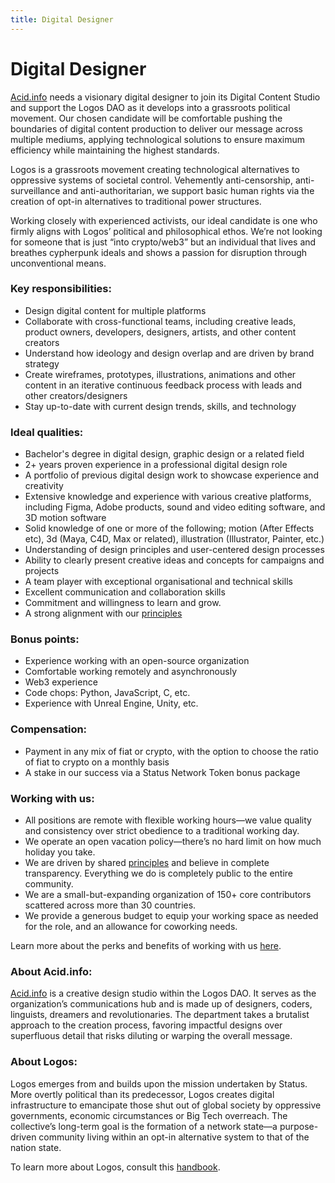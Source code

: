```yaml
---
title: Digital Designer
---
```

# Digital Designer

[Acid.info](http://Acid.info) needs a visionary digital designer to join its Digital Content Studio and support the Logos DAO as it develops into a grassroots political movement. Our chosen candidate will be comfortable pushing the boundaries of digital content production to deliver our message across multiple mediums, applying technological solutions to ensure maximum efficiency while maintaining the highest standards.

Logos is a grassroots movement creating technological alternatives to oppressive systems of societal control. Vehemently anti-censorship, anti-surveillance and anti-authoritarian, we support basic human rights via the creation of opt-in alternatives to traditional power structures.

Working closely with experienced activists, our ideal candidate is one who firmly aligns with Logos’ political and philosophical ethos. We’re not looking for someone that is just “into crypto/web3” but an individual that lives and breathes cypherpunk ideals and shows a passion for disruption through unconventional means.

### Key responsibilities:

- Design digital content for multiple platforms
- Collaborate with cross-functional teams, including creative leads, product owners, developers, designers, artists, and other content creators
- Understand how ideology and design overlap and are driven by brand strategy
- Create wireframes, prototypes, illustrations, animations and other content in an iterative continuous feedback process with leads and other creators/designers
- Stay up-to-date with current design trends, skills, and technology

### Ideal qualities:

- Bachelor's degree in digital design, graphic design or a related field
- 2+ years proven experience in a professional digital design role
- A portfolio of previous digital design work to showcase experience and creativity
- Extensive knowledge and experience with various creative platforms, including Figma, Adobe products, sound and video editing software, and 3D motion software
- Solid knowledge of one or more of the following; motion (After Effects etc), 3d (Maya, C4D, Max or related), illustration (Illustrator, Painter, etc.)
- Understanding of design principles and user-centered design processes
- Ability to clearly present creative ideas and concepts for campaigns and projects
- A team player with exceptional organisational and technical skills
- Excellent communication and collaboration skills
- Commitment and willingness to learn and grow.
- A strong alignment with our [principles](https://status.im/about/#our-principles)

### Bonus points:

- Experience working with an open-source organization
- Comfortable working remotely and asynchronously
- Web3 experience
- Code chops: Python, JavaScript, C, etc.
- Experience with Unreal Engine, Unity, etc.

### Compensation:
- Payment in any mix of fiat or crypto, with the option to choose the ratio of fiat to crypto on a monthly basis
- A stake in our success via a Status Network Token bonus package

### Working with us:

- All positions are remote with flexible working hours—we value quality and consistency over strict obedience to a traditional working day.
- We operate an open vacation policy—there’s no hard limit on how much holiday you take.
- We are driven by shared [principles](https://our.status.im/our-principles/) and believe in complete transparency. Everything we do is completely public to the entire community.
- We are a small-but-expanding organization of 150+ core contributors scattered across more than 30 countries.
- We provide a generous budget to equip your working space as needed for the role, and an allowance for coworking needs.

Learn more about the perks and benefits of working with us [here](https://status.im/our_team/perks_benefits.html).

### About Acid.info:

[Acid.info](http://Acid.info) is a creative design studio within the Logos DAO. It serves as the organization’s communications hub and is made up of designers, coders, linguists, dreamers and revolutionaries. The department takes a brutalist approach to the creation process, favoring impactful designs over superfluous detail that risks diluting or warping the overall message.

### About Logos:

Logos emerges from and builds upon the mission undertaken by Status. More overtly political than its predecessor, Logos creates digital infrastructure to emancipate those shut out of global society by oppressive governments, economic circumstances or Big Tech overreach. The collective’s long-term goal is the formation of a network state—a purpose-driven community living within an opt-in alternative system to that of the nation state.

To learn more about Logos, consult this [handbook](https://github.com/acid-info/public-assets/blob/master/logos-manual.pdf).
